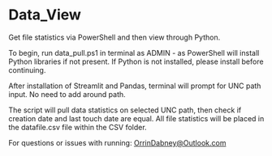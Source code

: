 # Data_View
Get file statistics via PowerShell and then view through Python.

To begin, run data_pull.ps1 in terminal as ADMIN - as PowerShell will install Python libraries if not present. 
If Python is not installed, please install before continuing.

After installation of Streamlit and Pandas, terminal will prompt for UNC path input. No need to add around path.



The script will pull data statistics on selected UNC path, then check if creation date and last touch date are equal.
All file statistics will be placed in the datafile.csv file within the CSV folder.



For questions or issues with running: OrrinDabney@Outlook.com
